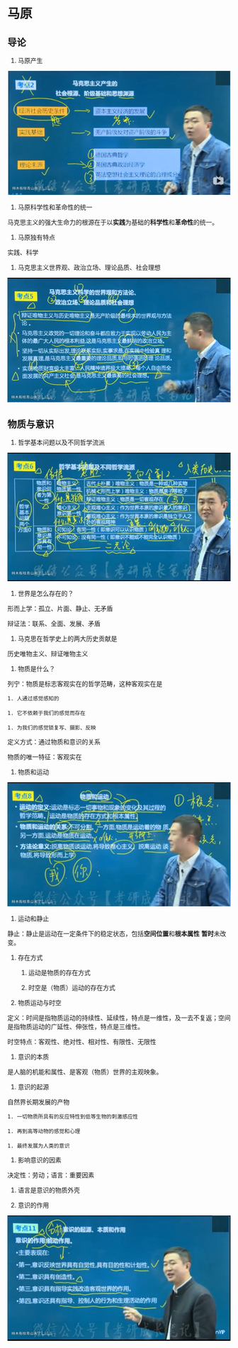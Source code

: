 # 马原

## 导论

1. 马原产生

![ ](img/1.png)

1. 马原科学性和革命性的统一

马克思主义的强大生命力的根源在于以**实践**为基础的**科学性**和**革命性**的统一。
 
1. 马原独有特点

实践、科学

1. 马克思主义世界观、政治立场、理论品质、社会理想

![ ](img/2.png)

## 物质与意识

1. 哲学基本问题以及不同哲学流派

![ ](img/3.png)

1. 世界是怎么存在的？

形而上学：孤立、片面、静止、无矛盾

辩证法：联系、全面、发展、矛盾

1. 马克思在哲学史上的两大历史贡献是

历史唯物主义、辩证唯物主义

1. 物质是什么？

列宁：物质是标志客观实在的哲学范畴，这种客观实在是

    1. 人通过感觉感知的

    1. 它不依赖于我们的感觉而存在

    1. 为我们的感觉锁复写、摄影、反映

定义方式：通过物质和意识的关系

物质的唯一特征：客观实在

1. 物质和运动

![ ](img/4.png)

1. 运动和静止

静止：静止是运动在一定条件下的稳定状态，包括**空间位置**和**根本属性** **暂时**未改变。

1. 存在方式

    1. 运动是物质的存在方式

    1. 时空是（物质）运动的存在方式

1. 物质运动与时空

定义：时间是指物质运动的持续性、延续性，特点是一维性，及一去不复返；空间是指物质运动的广延性、伸张性，特点是三维性。

时空特点：客观性、绝对性、相对性、有限性、无限性 

1. 意识的本质

是人脑的机能和属性、是客观（物质）世界的主观映象。

1. 意识的起源

自然界长期发展的产物

    1. 一切物质所具有的反应特性到低等生物的刺激感应性

    1. 再到高等动物的感觉和心理

    1. 最终发展为人类的意识

1. 影响意识的因素

决定性：劳动；语言：重要因素

1. 语言是意识的物质外壳

1. 意识的作用

![ ](img/5.png)

